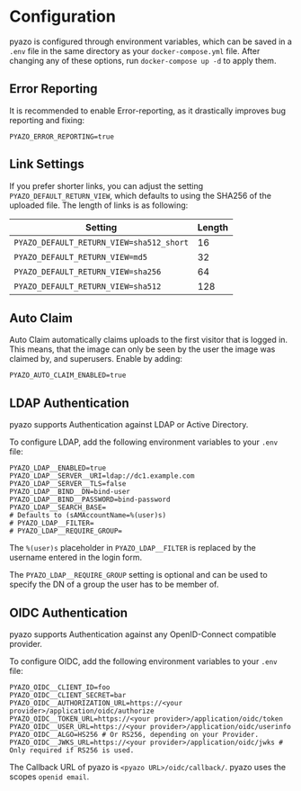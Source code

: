 # Configuration

pyazo is configured through environment variables, which can be saved in a `.env` file in the same directory as your `docker-compose.yml` file.
After changing any of these options, run `docker-compose up -d` to apply them.

## Error Reporting

It is recommended to enable Error-reporting, as it drastically improves bug reporting and fixing:

```
PYAZO_ERROR_REPORTING=true
```

## Link Settings

If you prefer shorter links, you can adjust the setting `PYAZO_DEFAULT_RETURN_VIEW`, which defaults to using the SHA256 of the uploaded file.
The length of links is as following:

| Setting                                  | Length |
|------------------------------------------|--------|
| `PYAZO_DEFAULT_RETURN_VIEW=sha512_short` | 16     |
| `PYAZO_DEFAULT_RETURN_VIEW=md5`          | 32     |
| `PYAZO_DEFAULT_RETURN_VIEW=sha256`       | 64     |
| `PYAZO_DEFAULT_RETURN_VIEW=sha512`       | 128    |

## Auto Claim

Auto Claim automatically claims uploads to the first visitor that is logged in.
This means, that the image can only be seen by the user the image was claimed by, and superusers. Enable by adding:

```
PYAZO_AUTO_CLAIM_ENABLED=true
```

## LDAP Authentication

pyazo supports Authentication against LDAP or Active Directory.

To configure LDAP, add the following environment variables to your `.env` file:

```
PYAZO_LDAP__ENABLED=true
PYAZO_LDAP__SERVER__URI=ldap://dc1.example.com
PYAZO_LDAP__SERVER__TLS=false
PYAZO_LDAP__BIND__DN=bind-user
PYAZO_LDAP__BIND__PASSWORD=bind-password
PYAZO_LDAP__SEARCH_BASE=
# Defaults to (sAMAccountName=%(user)s)
# PYAZO_LDAP__FILTER=
# PYAZO_LDAP__REQUIRE_GROUP=
```

The `%(user)s` placeholder in `PYAZO_LDAP__FILTER` is replaced by the username entered in the login form.

The `PYAZO_LDAP__REQUIRE_GROUP` setting is optional and can be used to specify the DN of a group the user has to be member of.

## OIDC Authentication

pyazo supports Authentication against any OpenID-Connect compatible provider.

To configure OIDC, add the following environment variables to your `.env` file:

```
PYAZO_OIDC__CLIENT_ID=foo
PYAZO_OIDC__CLIENT_SECRET=bar
PYAZO_OIDC__AUTHORIZATION_URL=https://<your provider>/application/oidc/authorize
PYAZO_OIDC__TOKEN_URL=https://<your provider>/application/oidc/token
PYAZO_OIDC__USER_URL=https://<your provider>/application/oidc/userinfo
PYAZO_OIDC__ALGO=HS256 # Or RS256, depending on your Provider.
PYAZO_OIDC__JWKS_URL=https://<your provider>/application/oidc/jwks # Only required if RS256 is used.
```

The Callback URL of pyazo is `<pyazo URL>/oidc/callback/`. pyazo uses the scopes `openid email`.
